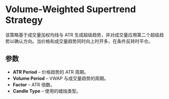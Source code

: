 # Volume-Weighted Supertrend Strategy

该策略基于成交量加权均线与 ATR 生成超级趋势，并对成交量应用第二个超级趋势以确认方向。当价格和成交量趋势同时向上时开多，在条件反转时平仓。

## 参数
- **ATR Period** – 价格趋势的 ATR 周期。
- **Volume Period** – VWAP 与成交量趋势的周期。
- **Factor** – ATR 倍数。
- **Candle Type** – 使用的蜡烛类型。
